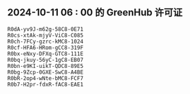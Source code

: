 ## 2024-10-11 06 : 00 的 GreenHub 许可证
```
R0dA-yv9J-m62g-58C8-0E71
R0cs-xtAk-mjyV-ViC8-C085
R0ch-7FCy-gzrc-kMC8-1024
R0cf-HFA6-HRom-gCC8-319F
R0bx-eNxy-DFXq-GTC8-111E
R0bq-jkuy-56yC-1gC8-EB07
R0bn-e9KI-uikT-QDC8-89E5
R0bg-9Zcp-0GXE-SwC8-A4BE
R0bR-2op4-wNte-bMC8-FCF7
R0b7-H2pr-fdxR-fAC8-EAE1
```
